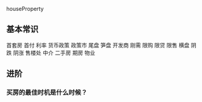 houseProperty

## 基本常识 ##
首套房
首付
利率 货币政策
政策市
尾盘 笋盘 开发商
刚需
限购 限贷 限售
横盘
阴跌 阴涨
售楼处 中介
二手房 期房
物业


## 进阶 ##
### 买房的最佳时机是什么时候？ ###
